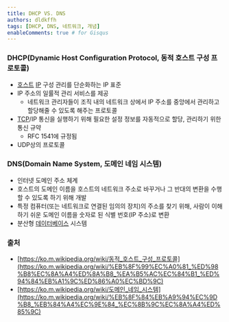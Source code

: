```yaml
---
title: DHCP VS. DNS
authors: dldkffh
tags: [DHCP, DNS, 네트워크, 개념]
enableComments: true # for Gisqus
---
```


### DHCP(Dynamic Host Configuration Protocol, 동적 호스트 구성 프로토콜)

- [호스트](https://ko.m.wikipedia.org/wiki/%ED%98%B8%EC%8A%A4%ED%8A%B8) [IP](https://ko.m.wikipedia.org/wiki/IP) 구성 관리를 단순화하는 IP 표준
- IP 주소의 일률적 관리 서비스를 제공
    - 네트워크 관리자들이 조직 내의 네트워크 상에서 IP 주소를 중앙에서 관리하고 할당해줄 수 있도록 해주는 프로토콜
- [TCP](https://ko.m.wikipedia.org/wiki/%EC%A0%84%EC%86%A1_%EC%A0%9C%EC%96%B4_%ED%94%84%EB%A1%9C%ED%86%A0%EC%BD%9C)/IP 통신을 실행하기 위해 필요한 설정 정보를 자동적으로 할당, 관리하기 위한 통신 규약
    - RFC 1541에 규정됨
- UDP상의 프로토콜
<!--truncate-->
### DNS(Domain Name System, 도메인 네임 시스템)

- 인터넷 도메인 주소 체계
- 호스트의 도메인 이름을 호스트의 네트워크 주소로 바꾸거나 그 반대의 변환을 수행할 수 있도록 하기 위해 개발
- 특정 컴퓨터(또는 네트워크로 연결된 임의의 장치)의 주소를 찾기 위해, 사람이 이해하기 쉬운 도메인 이름을 숫자로 된 식별 번호(IP 주소)로 변환
- 분산형 [데이터베이스](https://ko.m.wikipedia.org/wiki/%EB%8D%B0%EC%9D%B4%ED%84%B0%EB%B2%A0%EC%9D%B4%EC%8A%A4) 시스템

### 출처

- [https://ko.m.wikipedia.org/wiki/동적_호스트_구성_프로토콜](https://ko.m.wikipedia.org/wiki/%EB%8F%99%EC%A0%81_%ED%98%B8%EC%8A%A4%ED%8A%B8_%EA%B5%AC%EC%84%B1_%ED%94%84%EB%A1%9C%ED%86%A0%EC%BD%9C)
- [https://ko.m.wikipedia.org/wiki/도메인_네임_시스템](https://ko.m.wikipedia.org/wiki/%EB%8F%84%EB%A9%94%EC%9D%B8_%EB%84%A4%EC%9E%84_%EC%8B%9C%EC%8A%A4%ED%85%9C)
